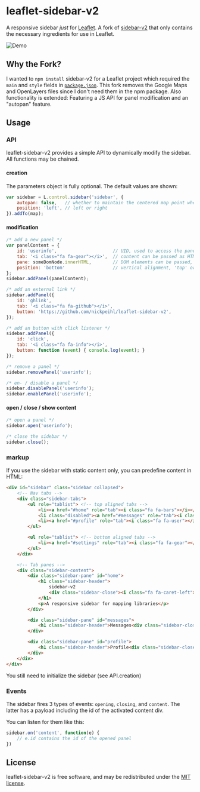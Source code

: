 # leaflet-sidebar-v2

A responsive sidebar _just_ for [Leaflet](http://leafletjs.com/). A fork of [sidebar-v2](http://turbo87.github.io/sidebar-v2) that only contains the necessary ingredients for use in Leaflet.

![Demo](doc/leaflet-sidebar-v2.gif)

## Why the Fork?
I wanted to `npm install` sidebar-v2 for a Leaflet project which required the `main` and `style` fields in [`package.json`](package.json). This fork removes the Google Maps and OpenLayers files since I don't need them in the npm package.
Also functionality is extended: Featuring a JS API for panel modification and an "autopan" feature.

## Usage

### API
leaflet-sidebar-v2 provides a simple API to dynamically modify the sidebar. All functions may be chained.

#### creation
The parameters object is fully optional. The default values are shown:

```js
var sidebar = L.control.sidebar('sidebar', {
    autopan: false,   // whether to maintain the centered map point when opening the sidebar
    position: 'left', // left or right
}).addTo(map);
```

#### modification

```js
/* add a new panel */
var panelContent = {
    id: 'userinfo',                     // UID, used to access the panel
    tab: '<i class="fa fa-gear"></i>',  // content can be passed as HTML string,
    pane: someDomNode.innerHTML,        // DOM elements can be passed, too
    position: 'bottom'                  // vertical alignment, 'top' or 'bottom'
};
sidebar.addPanel(panelContent);

/* add an external link */
sidebar.addPanel({
    id: 'ghlink',
    tab: '<i class="fa fa-github"></i>',
    button: 'https://github.com/nickpeihl/leaflet-sidebar-v2',
});

/* add an button with click listener */
sidebar.addPanel({
    id: 'click',
    tab: '<i class="fa fa-info"></i>',
    button: function (event) { console.log(event); }
});

/* remove a panel */
sidebar.removePanel('userinfo');

/* en- / disable a panel */
sidebar.disablePanel('userinfo');
sidebar.enablePanel('userinfo');
```

#### open / close / show content
```js
/* open a panel */
sidebar.open('userinfo');

/* close the sidebar */
sidebar.close();
```

### markup
If you use the sidebar with static content only, you can predefine content in HTML:

```html
<div id="sidebar" class="sidebar collapsed">
    <!-- Nav tabs -->
    <div class="sidebar-tabs">
        <ul role="tablist"> <!-- top aligned tabs -->
            <li><a href="#home" role="tab"><i class="fa fa-bars"></i></a></li>
            <li class="disabled"><a href="#messages" role="tab"><i class="fa fa-envelope"></i></a></li>
            <li><a href="#profile" role="tab"><i class="fa fa-user"></i></a></li>
        </ul>

        <ul role="tablist"> <!-- bottom aligned tabs -->
            <li><a href="#settings" role="tab"><i class="fa fa-gear"></i></a></li>
        </ul>
    </div>

    <!-- Tab panes -->
    <div class="sidebar-content">
        <div class="sidebar-pane" id="home">
            <h1 class="sidebar-header">
                sidebar-v2
                <div class="sidebar-close"><i class="fa fa-caret-left"></i></div>
            </h1>
            <p>A responsive sidebar for mapping libraries</p>
        </div>

        <div class="sidebar-pane" id="messages">
            <h1 class="sidebar-header">Messages<div class="sidebar-close"><i class="fa fa-caret-left"></i></div></h1>
        </div>

        <div class="sidebar-pane" id="profile">
            <h1 class="sidebar-header">Profile<div class="sidebar-close"><i class="fa fa-caret-left"></i></div></h1>
        </div>
    </div>
</div>
```

You still need to initialize the sidebar (see API.creation)

### Events

The sidebar fires 3 types of events:
`opening`, `closing`, and `content`.
The latter has a payload including the id of the activated content div.

You can listen for them like this:
```js
sidebar.on('content', function(e) {
    // e.id contains the id of the opened panel
})
```


## License

leaflet-sidebar-v2 is free software, and may be redistributed under the [MIT license](LICENSE).
